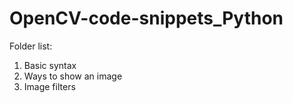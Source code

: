 # OpenCV-code-snippets_Python

<p>Folder list:</p>
<ol>
  <li>Basic syntax</li>
  <li>Ways to show an image</li>
  <li>Image filters</li>
</ol>
